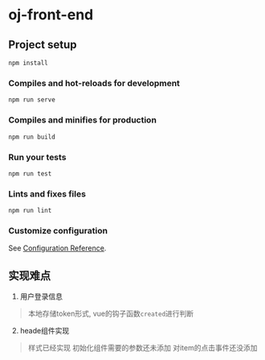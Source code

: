 # oj-front-end

## Project setup
```
npm install
```

### Compiles and hot-reloads for development
```
npm run serve
```

### Compiles and minifies for production
```
npm run build
```

### Run your tests
```
npm run test
```

### Lints and fixes files
```
npm run lint
```

### Customize configuration
See [Configuration Reference](https://cli.vuejs.org/config/).

## 实现难点
1. 用户登录信息
>  本地存储token形式, vue的钩子函数`created`进行判断

2. heade组件实现
> 样式已经实现
> 初始化组件需要的参数还未添加
> 对item的点击事件还没添加

